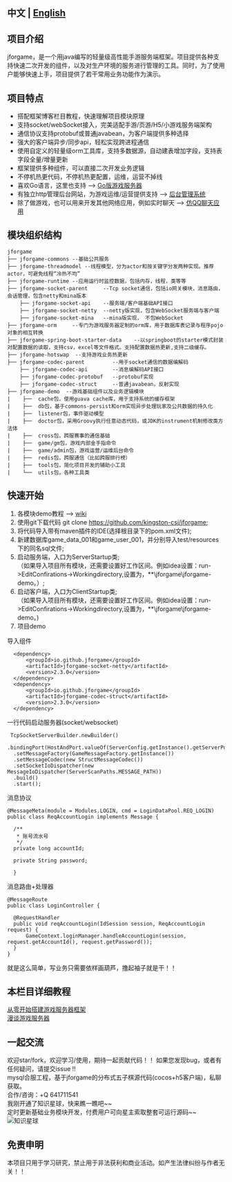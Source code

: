 ﻿  ## 中文 | [English](README_EN.md)  

  ## 项目介绍　　
  jforgame，是一个用java编写的轻量级高性能手游服务端框架。项目提供各种支持快速二次开发的组件，以及对生产环境的服务进行管理的工具。同时，为了使用户能够快速上手，项目提供了若干常用业务功能作为演示。

  ## 项目特点  
  * 搭配框架博客栏目教程，快速理解项目模块原理  
  * 支持socket/webSocket接入，完美适配手游/页游/H5/小游戏服务端架构  
  * 通信协议支持protobuf或普通javabean，为客户端提供多种选择  
  * 强大的客户端异步/同步api，轻松实现跨进程通信
  * 使用自定义的轻量级orm工具库，支持多数据源，自动建表增加字段，支持表字段全量/增量更新
  * 框架提供多种组件，可以直接二次开发业务逻辑  
  * 不停机热更代码，不停机热更配置，运维，运营不掉线
  * 喜欢Go语言，这里也支持  --> [Go版游戏服务器](https://github.com/kingston-csj/gforgame)  
  * 有独立http管理后台网站，为游戏运维/运营提供支持  --> [后台管理系统](https://github.com/kingston-csj/gamekeeper)  
  * 除了做游戏，也可以用来开发其他网络应用，例如实时聊天  --> [仿QQ聊天应用](https://github.com/kingston-csj/im)  


  ## 模块组织结构  
  ``` git
  jforgame
  ├── jforgame-commons --基础公共服务  
  ├── jforgame-threadmodel --线程模型，分为actor和按关键字分发两种实现。推荐actor，可避免线程“冷热不均”
  ├── jforgame-runtime --应用运行时监控数据，包括内存，线程，类等等
  ├── jforgame-socket-parent     --Tcp socket通信，包括io网关模块，消息路由，会话管理，包含netty和mina版本      
      ├── jforgame-socket-api    --服务端/客户端基础API接口
      ├── jforgame-socket-netty  --netty版实现，包含WebSocket服务端与客户端
      ├── jforgame-socket-mina   --mina版实现， 不包WebSocket
  ├── jforgame-orm     --专门为游戏服务器定制的orm库，用于数据库表记录与程序pojo对象的相互转换        
  ├── jforgame-spring-boot-starter-data    --以springboot的starter模式封装对配置数据的读取，支持csv，excel等文件格式。支持配置数据热更新,支持二级缓存。       
  ├── jforgame-hotswap  --支持游戏业务热更新
  ├── jforgame-codec-parent         --用于socket通信的数据编解码  
      ├── jforgame-codec-api        --消息编解码API接口
      ├── jforgame-codec-protobuf   --protobuf实现
      ├── jforgame-codec-struct     --普通javabean，反射实现  
  ├── jforgame-demo  --游戏基础组件以及业务逻辑模块  
  |    ├──  cache包，使用guava cache库，用于支持系统的缓存框架    
  |    ├──  db包，基于commons-persist和orm实现异步处理玩家及公共数据的持久化  
  |    ├──  listener包，事件驱动模型  
  |    ├──  doctor包，采用Groovy执行任意动态代码，或JDK的instrument机制修改类方法体 
  |    ├──  cross包，跨服赛事的通信基础 
  |    ├──  game/gm包，游戏内部金手指命令
  |    ├──  game/admin包，游戏运营/运维后台命令  
  |    ├──  redis包，跨服通信（比如跨服排行榜）  
  |    ├──  tools包，简化项目开发的辅助小工具  
  |    └──  utils包，各种工具类    
  ```

  ## 快速开始  
  1. 各模块demo教程 --> [wiki](https://github.com/kingston-csj/jforgame/wiki/Examples)  
  2. 使用git下载代码 git clone https://github.com/kingston-csj/jforgame;  
  3. 将代码导入带有maven插件的IDE(选择根目录下的pom.xml文件);  
  4. 新建数据库game_data_001和game_user_001，并分别导入test/resources下的同名sql文件;  
  5. 启动服务端，入口为ServerStartup类;    
  （如果导入项目所有模块，还需要设置好工作区间。例如idea设置：run->EditConfirations->Workingdirectory,设置为，**\jforgame\jforgame-demo。）;  
  6. 启动客户端，入口为ClientStartup类;  
  （如果导入项目所有模块，还需要设置好工作区间。例如idea设置：run->EditConfirations->Workingdirectory,设置为，**\jforgame\jforgame-demo。)  
  7. 项目demo

  导入组件
  ```
    <dependency>
        <groupId>io.github.jforgame</groupId>
        <artifactId>jforgame-socket-netty</artifactId>
        <version>2.3.0</version>
    </dependency>
    <dependency>
        <groupId>io.github.jforgame</groupId>
        <artifactId>jforgame-codec-struct</artifactId>
        <version>2.3.0</version>
    </dependency>
  ```  
 
  一行代码启动服务器(socket/websocket)
  ```
   TcpSocketServerBuilder.newBuilder()
    .bindingPort(HostAndPort.valueOf(ServerConfig.getInstance().getServerPort()))
    .setMessageFactory(GameMessageFactory.getInstance())
    .setMessageCodec(new StructMessageCodec())
    .setSocketIoDispatcher(new MessageIoDispatcher(ServerScanPaths.MESSAGE_PATH))
    .build()
    .start();
  ```  

  消息协议
  ```
  @MessageMeta(module = Modules.LOGIN, cmd = LoginDataPool.REQ_LOGIN)
  public class ReqAccountLogin implements Message {

    /**
     * 账号流水号
     */
    private long accountId;

    private String password;
    
    }
  ```

  消息路由+处理器
  ```
  @MessageRoute
  public class LoginController {

	@RequestHandler
	public void reqAccountLogin(IdSession session, ReqAccountLogin request) {
        GameContext.loginManager.handleAccountLogin(session, request.getAccountId(), request.getPassword());
	}
  }
  ```
  就是这么简单，写业务只需要依样画葫芦，撸起袖子就是干！！

  ## 本栏目详细教程   
  [从零开始搭建游戏服务器框架](https://blog.csdn.net/littleschemer/category_9269220.html)  
  [漫谈游戏服务器](https://blog.csdn.net/littleschemer/category_12576391.html)    

  ## 一起交流  
  欢迎star/fork，欢迎学习/使用，期待一起贡献代码！！
  如果您发现bug，或者有任何疑问，请提交issue !!  
  mysql合服工程，基于jforgame的分布式五子棋源代码(cocos+h5客户端)，私聊获取。  
  合作/咨询：+Q 641711541  
  我刚开通了知识星球，快来瞧一瞧吧~~  
  定时更新基础业务模块开发，付费用户可向星主索取整套可运行源码~~  
  ![](/screenshots/zsxq.jpg "知识星球")

   ## 免责申明
   本项目只用于学习研究，禁止用于非法获利和商业活动。如产生法律纠纷与作者无关！！
